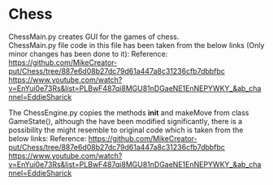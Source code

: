 # Chess


ChessMain.py creates GUI for the games of chess.\
ChessMain.py file code in this file has been taken from the below links (Only minor changes has been done to it):
Reference: https://github.com/MikeCreator-put/Chess/tree/887e6d08b27dc79d61a447a8c31236cfb7dbbfbc
https://www.youtube.com/watch?v=EnYui0e73Rs&list=PLBwF487qi8MGU81nDGaeNE1EnNEPYWKY_&ab_channel=EddieSharick



The ChessEngine.py copies the methods __init__ and makeMove from class GameState(), although the have been modified significantly, there is a possibility the might resemble to original code which is taken from the below links:
Reference: https://github.com/MikeCreator-put/Chess/tree/887e6d08b27dc79d61a447a8c31236cfb7dbbfbc
https://www.youtube.com/watch?v=EnYui0e73Rs&list=PLBwF487qi8MGU81nDGaeNE1EnNEPYWKY_&ab_channel=EddieSharick
